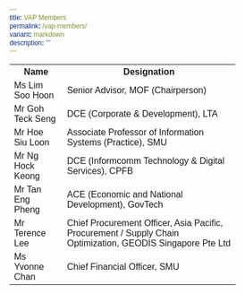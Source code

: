 ```yaml
---
title: VAP Members
permalink: /vap-members/
variant: markdown
description: ""
---
```

<style>
	*{
	margin: 0;
	padding: 0;
	box-sizing: border-box;
	font-family: Arial, Helvetica, sans-serif;
	}
</style>

<table class="vap-table">
   <tbody>
      <tr>
         <th>
            Name
         </th>
         <th>
            Designation
         </th>
      </tr>
      <tr>
         <td>
            Ms Lim Soo Hoon
         </td>
         <td>
            Senior Advisor, MOF (Chairperson)
         </td>
      </tr>
      <tr>
         <td>Mr Goh Teck Seng </td>
         <td>
            DCE (Corporate &amp; Development), LTA
         </td>
      </tr>
      <tr>
         <td>
            Mr Hoe Siu Loon
         </td>
         <td>
            Associate Professor of Information Systems (Practice), SMU
         </td>
      </tr>
      <tr>
         <td>Mr Ng Hock Keong</td>
         <td>DCE (Informcomm Technology &amp; Digital Services), CPFB   
         </td>
      </tr>
      <tr>
         <td>
            Mr Tan Eng Pheng
         </td>
         <td>
            ACE (Economic and National Development), GovTech
         </td>
      </tr>
      <tr>
         <td>
            Mr Terence Lee      
         </td>
         <td>
            Chief Procurement Officer, Asia Pacific, Procurement / Supply Chain Optimization, GEODIS Singapore Pte Ltd
         </td>
      </tr>
      <tr>
         <td>
            Ms Yvonne Chan
         </td>
         <td>
            Chief Financial Officer, SMU
         </td>
      </tr>
   </tbody>
</table>